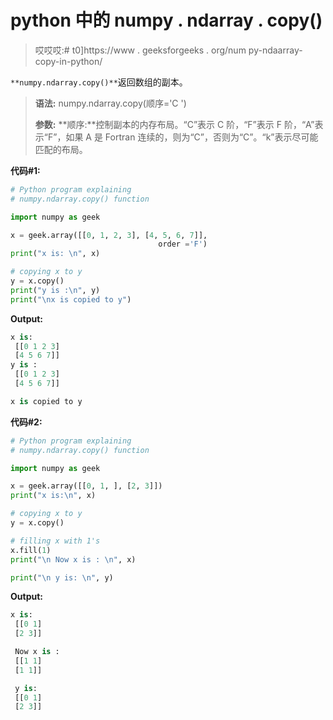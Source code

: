 # python 中的 numpy . ndarray . copy()

> 哎哎哎:# t0]https://www . geeksforgeeks . org/num py-ndaarray-copy-in-python/

`**numpy.ndarray.copy()**`返回数组的副本。

> **语法:** numpy.ndarray.copy(顺序='C ')
> 
> **参数:**
> **顺序:**控制副本的内存布局。“C”表示 C 阶，“F”表示 F 阶，“A”表示“F”，如果 A 是 Fortran 连续的，则为“C”，否则为“C”。“k”表示尽可能匹配的布局。

**代码#1:**

```py
# Python program explaining  
# numpy.ndarray.copy() function

import numpy as geek

x = geek.array([[0, 1, 2, 3], [4, 5, 6, 7]],
                                 order ='F')
print("x is: \n", x)

# copying x to y
y = x.copy()
print("y is :\n", y)
print("\nx is copied to y")
```

**Output:**

```py
x is: 
 [[0 1 2 3]
 [4 5 6 7]]
y is :
 [[0 1 2 3]
 [4 5 6 7]]

x is copied to y

```

**代码#2:**

```py
# Python program explaining  
# numpy.ndarray.copy() function

import numpy as geek

x = geek.array([[0, 1, ], [2, 3]])
print("x is:\n", x)

# copying x to y
y = x.copy()

# filling x with 1's
x.fill(1)
print("\n Now x is : \n", x)

print("\n y is: \n", y)
```

**Output:**

```py
x is:
 [[0 1]
 [2 3]]

 Now x is : 
 [[1 1]
 [1 1]]

 y is: 
 [[0 1]
 [2 3]]

```